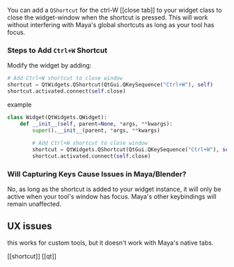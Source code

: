 You can add a `QShortcut` for the ctrl-W [[close tab]] to your widget class to close the widget-window when the shortcut is pressed. This will work without interfering with Maya's global shortcuts as long as your tool has focus.
### Steps to Add `Ctrl+W` Shortcut

Modify the widget by adding:
```python
# Add Ctrl+W shortcut to close window
shortcut = QtWidgets.QShortcut(QtGui.QKeySequence("Ctrl+W"), self)
shortcut.activated.connect(self.close)
```

example
```python
class Widget(QtWidgets.QWidget):
    def __init__(self, parent=None, *args, **kwargs):
        super().__init__(parent, *args, **kwargs)
        
        # Add Ctrl+W shortcut to close window
        shortcut = QtWidgets.QShortcut(QtGui.QKeySequence("Ctrl+W"), self)
        shortcut.activated.connect(self.close)
```

### Will Capturing Keys Cause Issues in Maya/Blender?
No, as long as the shortcut is added to your widget instance, it will only be active when your tool's window has focus. Maya's other keybindings will remain unaffected.

## UX issues
this works for custom tools, but it doesn't work with Maya's native tabs.

[[shortcut]]
[[qt]]
